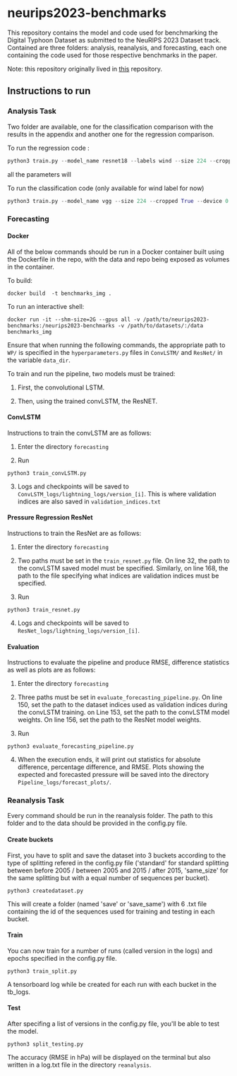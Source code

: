 # neurips2023-benchmarks

This repository contains the model and code used for benchmarking the Digital Typhoon Dataset as submitted to the NeuRIPS 2023 Dataset track. Contained are three folders: analysis, reanalysis, and forecasting, each one containing the code used for those respective benchmarks in the paper. 

Note: this repository originally lived in [this](https://github.com/jared-hwang/DigitalTyphoonModels) repository.


## Instructions to run

### Analysis Task

Two folder are available, one for the classification comparison with the results in the appendix and another one for the regression comparison.

To run the regression code :
```python
python3 train.py --model_name resnet18 --labels wind --size 224 --cropped True --device 0
```
all the parameters will 

To run the classification code (only available for wind label for now)
```python
python3 train.py --model_name vgg --size 224 --cropped True --device 0
```

### Forecasting

#### Docker
All of the below commands should be run in a Docker container built using the Dockerfile in the repo, with the data and repo being exposed as volumes in the container. 

To build:

```docker build  -t benchmarks_img .```

To run an interactive shell:

```docker run -it --shm-size=2G --gpus all -v /path/to/neurips2023-benchmarks:/neurips2023-benchmarks -v /path/to/datasets/:/data benchmarks_img```

Ensure that when running the following commands, the appropriate path to ```WP/``` is specified in the ```hyperparameters.py``` files in ```ConvLSTM/``` and ```ResNet/``` in the variable ```data_dir```.

To train and run the pipeline, two models must be trained: 

1. First, the convolutional LSTM.

2. Then, using the trained convLSTM, the ResNET.

#### ConvLSTM

Instructions to train the convLSTM are as follows:

1. Enter the directory ```forecasting```

2. Run 
```
python3 train_convLSTM.py
```

3. Logs and checkpoints will be saved to ```ConvLSTM_logs/lightning_logs/version_[i]```. This is where validation indices are also saved in ```validation_indices.txt```

#### Pressure Regression ResNet

Instructions to train the ResNet are as follows:

1. Enter the directory ```forecasting```

2. Two paths must be set in the ```train_resnet.py``` file. On line 32, the path to the convLSTM saved model must be specified. Similarly, on line 168, the path to the file specifying what indices are validation indices must be specified.

3. Run 
```
python3 train_resnet.py
```

4. Logs and checkpoints will be saved to ```ResNet_logs/lightning_logs/version_[i]```. 

#### Evaluation

Instructions to evaluate the pipeline and produce RMSE, difference statistics as well as plots are as follows:

1. Enter the directory ```forecasting```

2. Three paths must be set in ```evaluate_forecasting_pipeline.py```. On line 150, set the path to the dataset indices used as validation indices during the convLSTM training. on Line 153, set the path to the convLSTM model weights. On line 156, set the path to the ResNet model weights.

3. Run 
```
python3 evaluate_forecasting_pipeline.py
```

4. When the execution ends, it will print out statistics for absolute difference, percentage difference, and RMSE. Plots showing the expected and forecasted pressure will be saved into the directory ```Pipeline_logs/forecast_plots/```.

### Reanalysis Task
Every command should be run in the reanalysis folder. The path to this folder and to the data should be provided in the config.py file.

#### Create buckets
First, you have to split and save the dataset into 3 buckets according to the type of splitting refered in the config.py file ('standard' for standard splitting between before 2005 / between 2005 and 2015 / after 2015, 'same_size' for the same splitting but with a equal number of sequences per bucket).
```
python3 createdataset.py
```
This will create a folder (named 'save' or 'save_same') with 6 .txt file containing the id of the sequences used for training and testing in each bucket.

#### Train
You can now train for a number of runs (called version in the logs) and epochs specified in the config.py file.
```
python3 train_split.py
```
A tensorboard log while be created for each run with each bucket in the tb_logs.

#### Test
After specifing a list of versions in the config.py file, you'll be able to test the model.
```
python3 split_testing.py
```
The accuracy (RMSE in hPa) will be displayed on the terminal but also written in a log.txt file in the directory ```reanalysis```.
